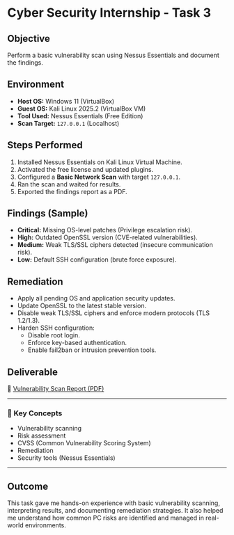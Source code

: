 # Cyber Security Internship - Task 3

## Objective
Perform a basic vulnerability scan using Nessus Essentials and document the findings.

## Environment
- **Host OS:** Windows 11 (VirtualBox)
- **Guest OS:** Kali Linux 2025.2 (VirtualBox VM)
- **Tool Used:** Nessus Essentials (Free Edition)
- **Scan Target:** `127.0.0.1` (Localhost)

## Steps Performed
1. Installed Nessus Essentials on Kali Linux Virtual Machine.
2. Activated the free license and updated plugins.
3. Configured a **Basic Network Scan** with target `127.0.0.1`.
4. Ran the scan and waited for results.
5. Exported the findings report as a PDF.

## Findings (Sample)
- **Critical:** Missing OS-level patches (Privilege escalation risk).
- **High:** Outdated OpenSSL version (CVE-related vulnerabilities).
- **Medium:** Weak TLS/SSL ciphers detected (insecure communication risk).
- **Low:** Default SSH configuration (brute force exposure).

## Remediation
- Apply all pending OS and application security updates.
- Update OpenSSL to the latest stable version.
- Disable weak TLS/SSL ciphers and enforce modern protocols (TLS 1.2/1.3).
- Harden SSH configuration:
  - Disable root login.
  - Enforce key-based authentication.
  - Enable fail2ban or intrusion prevention tools.

## Deliverable
📄 [Vulnerability Scan Report (PDF)](./vulnerability_scan_report.pdf)

---

### 🔑 Key Concepts
- Vulnerability scanning  
- Risk assessment  
- CVSS (Common Vulnerability Scoring System)  
- Remediation  
- Security tools (Nessus Essentials)

---

## Outcome
This task gave me hands-on experience with basic vulnerability scanning, interpreting results, and documenting remediation strategies. It also helped me understand how common PC risks are identified and managed in real-world environments.
